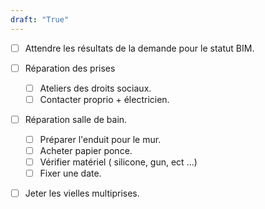 ```yaml
---
draft: "True"
---
```

- [ ] Attendre les résultats de la demande pour le statut BIM.
	
- [ ] Réparation des prises
	- [ ] Ateliers des droits sociaux.
	- [ ] Contacter proprio + électricien.

- [ ] Réparation salle de bain.
	- [ ] Préparer l'enduit pour le mur.
	- [ ] Acheter papier ponce.
	- [ ] Vérifier matériel ( silicone, gun, ect ...)
	- [ ] Fixer une date. 
- [ ]  Jeter les vielles multiprises.